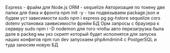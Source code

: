 Express - фрайм для Node.js
ORM - sequelize
Авторизация по токену
две папки для бэка и фронта
npm init -y - так подвязываем package.json и будем уст зависимости
sudo npm i express pg pg-hstore sequelize cors dotenv установка заивисимости фрейм БД Орм запросы с браузера к серверу 
sudo npm i -D nodemon для того чтобы авто перезагрузка была
дале в packeg мы укз скрипт который будет исполнятся 
для запуска наших конфигов npm run dev
запускаем phpAmdmin4 с PostgerSQL и туда заносим новую БД 